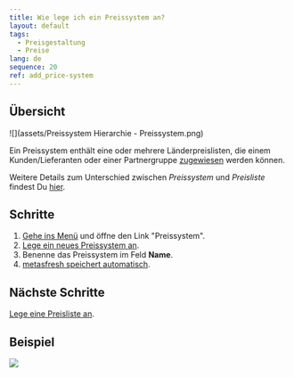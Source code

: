 ```yaml
---
title: Wie lege ich ein Preissystem an?
layout: default
tags:
  - Preisgestaltung
  - Preise
lang: de
sequence: 20
ref: add_price-system
---
```


## Übersicht
![](assets/Preissystem Hierarchie - Preissystem.png)

Ein Preissystem enthält eine oder mehrere Länderpreislisten, die einem Kunden/Lieferanten oder einer Partnergruppe [zugewiesen](Zuweisung_Preise_Partner) werden können.

Weitere Details zum Unterschied zwischen *Preissystem* und *Preisliste* findest Du [hier](Preissystem_versus_Preisliste).

## Schritte
1. [Gehe ins Menü](Menu) und öffne den Link "Preissystem".
1. [Lege ein neues Preissystem an](Neuer_Datensatz_Fenster_Webui).
1. Benenne das Preissystem im Feld **Name**.
1. [metasfresh speichert automatisch](Speicheranzeige).

## Nächste Schritte
[Lege eine Preisliste an](Preisliste_anlegen).

## Beispiel
![](assets/Preissystem_anlegen.gif)
